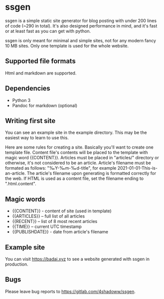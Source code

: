 ssgen
=====
ssgen is a simple static site generator for blog posting with under 200 lines of code (~290 in total). It's also designed performance in mind, and it's fast or at least fast as you can get with python.

ssgen is only meant for minimal and simple sites, not for any modern fancy 10 MB sites. Only one template is used for the whole website.

Supported file formats
----------------------
Html and markdown are supported.

Dependencies
------------
- Python 3
- Pandoc for markdown (optional)

Writing first site
------------------
You can see an example site in the example directory. This may be the easiest way to learn to use this.

Here are some rules for creating a site. Basically you'll want to create one template file. Content file's contents will be placed to the template with magic word {{CONTENT}}.
Articles must be placed in "articles/" directory or otherwise, it's not considered to be an article. Article's filename must be formated as follows: "‰Y-‰m-‰d-title", for example 2021-01-01-This-is-an-article.
The article's filename upon generating is formatted correctly for the web. If HTML is used as a content file, set the filename ending to ".html.content". 


Magic words
-----------
- {{CONTENT}} - content of site (used in template)
- {{ARTICLES}} – full list of all articles
- {{RECENT}} – list of 8 most recent articles
- {{TIME}} – current UTC timestamp
- {{PUBLISHDATE}} - date from article's filename

Example site
------------
You can visit https://badai.xyz to see a website generated with ssgen in production.

Bugs
----
Please leave bug reports to https://gitlab.com/4shadoww/ssgen.
